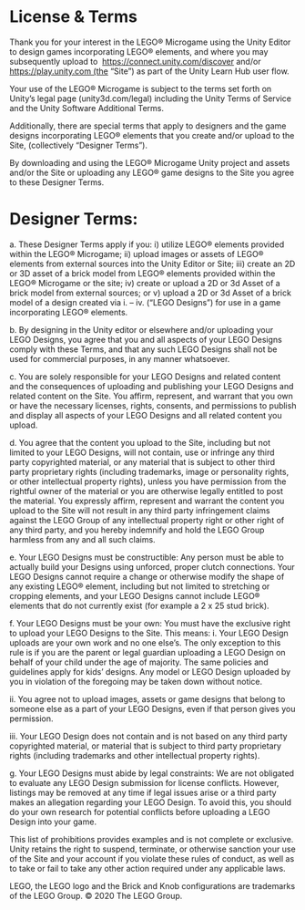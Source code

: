 # License & Terms

Thank you for your interest in the LEGO® Microgame using the Unity Editor to design games incorporating LEGO® elements, and where you may subsequently upload to  https://connect.unity.com/discover and/or https://play.unity.com (the “Site”) as part of the Unity Learn Hub user flow.

Your use of the LEGO® Microgame is subject to the terms set forth on Unity’s legal page (unity3d.com/legal) including the Unity Terms of Service and the Unity Software Additional Terms.

Additionally, there are special terms that apply to designers and the game designs incorporating LEGO® elements that you create and/or upload to the Site, (collectively “Designer Terms”).

By downloading and using the LEGO® Microgame Unity project and assets and/or the Site or uploading any LEGO® game designs to the Site you agree to these Designer Terms.

# Designer Terms:

a. These Designer Terms apply if you: i) utilize LEGO® elements provided within the LEGO® Microgame; ii) upload images or assets of LEGO® elements from external sources into the Unity Editor or Site; iii) create an 2D or 3D asset of a brick model from LEGO® elements provided within the LEGO® Microgame or the site; iv) create or upload a 2D or 3d Asset of a brick model from external sources; or v) upload a 2D or 3d Asset of a brick model of a design created via i. – iv. (“LEGO Designs”) for use in a game incorporating LEGO® elements.

b. By designing in the Unity editor or elsewhere and/or uploading your LEGO Designs, you agree that you and all aspects of your LEGO Designs comply with these Terms, and that any such LEGO Designs shall not be used for commercial purposes, in any manner whatsoever.

c. You are solely responsible for your LEGO Designs and related content and the consequences of uploading and publishing your LEGO Designs and related content on the Site. You affirm, represent, and warrant that you own or have the necessary licenses, rights, consents, and permissions to publish and display all aspects of your LEGO Designs and all related content you upload.

d. You agree that the content you upload to the Site, including but not limited to your LEGO Designs, will not contain, use or infringe any third party copyrighted material, or any material that is subject to other third party proprietary rights (including trademarks, image or personality rights, or other intellectual property rights), unless you have permission from the rightful owner of the material or you are otherwise legally entitled to post the material. You expressly affirm, represent and warrant the content you upload to the Site will not result in any third party infringement claims against the LEGO Group of any intellectual property right or other right of any third party, and you hereby indemnify and hold the LEGO Group harmless from any and all such claims.

e. Your LEGO Designs must be constructible: Any person must be able to actually build your Designs using unforced, proper clutch connections. Your LEGO Designs cannot require a change or otherwise modify the shape of any existing LEGO® element, including but not limited to stretching or cropping elements, and your LEGO Designs cannot include LEGO® elements that do not currently exist (for example a 2 x 25 stud brick).

f. Your LEGO Designs must be your own: You must have the exclusive right to upload your LEGO Designs to the Site. This means: i. Your LEGO Design uploads are your own work and no one else’s. The only exception to this rule is if you are the parent or legal guardian uploading a LEGO Design on behalf of your child under the age of majority. The same policies and guidelines apply for kids’ designs. Any model or LEGO Design uploaded by you in violation of the foregoing may be taken down without notice.

ii. You agree not to upload images, assets or game designs that belong to someone else as a part of your LEGO Designs, even if that person gives you permission.

iii. Your LEGO Design does not contain and is not based on any third party copyrighted material, or material that is subject to third party proprietary rights (including trademarks and other intellectual property rights).

g. Your LEGO Designs must abide by legal constraints: We are not obligated to evaluate any LEGO Design submission for license conflicts. However, listings may be removed at any time if legal issues arise or a third party makes an allegation regarding your LEGO Design. To avoid this, you should do your own research for potential conflicts before uploading a LEGO Design into your game.

This list of prohibitions provides examples and is not complete or exclusive. Unity retains the right to suspend, terminate, or otherwise sanction your use of the Site and your account if you violate these rules of conduct, as well as to take or fail to take any other action required under any applicable laws.

LEGO, the LEGO logo and the Brick and Knob configurations are trademarks of the LEGO Group. © 2020 The LEGO Group.